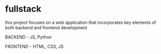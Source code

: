 # fullstack
this project focuses on a web application that incorporates key elements of both backend and frontend development

BACKEND - JS, Python

FRONTEND - HTML, CSS, JS
